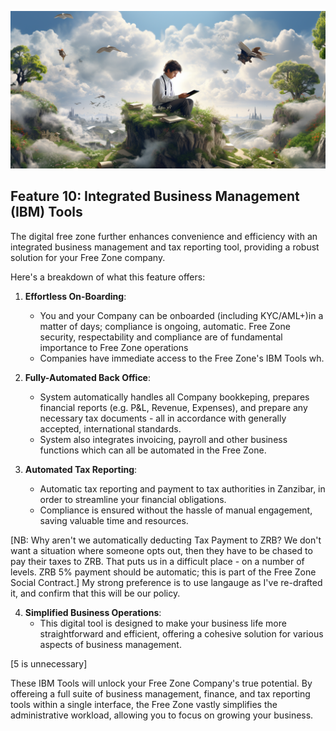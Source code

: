 ![](img/biz_mgmt.png)

## Feature 10: Integrated Business Management (IBM) Tools

The digital free zone further enhances convenience and efficiency with an integrated business management and tax reporting tool, providing a robust solution for your Free Zone company. 

Here's a breakdown of what this feature offers:

1. **Effortless On-Boarding**:
   * You and your Company can be onboarded (including KYC/AML+)in a matter of days; compliance is ongoing, automatic.  Free Zone security, respectability and compliance are of fundamental importance to Free Zone operations
   * Companies have immediate access to the Free Zone's IBM Tools wh.

2. **Fully-Automated Back Office**:
   * System automatically handles all Company bookkeping, prepares financial reports (e.g. P&L, Revenue, Expenses), and prepare any necessary tax documents - all in accordance with generally accepted, international standards. 
   * System also integrates invoicing, payroll and other business functions which can all be automated in the Free Zone.

3. **Automated Tax Reporting**:
   * Automatic tax reporting and payment to tax authorities in Zanzibar, in order to streamline your financial obligations.
   * Compliance is ensured without the hassle of manual engagement, saving valuable time and resources.

[NB:  Why aren't we automatically deducting Tax Payment to ZRB?  We don't want a situation where someone opts out, then they have to be chased to pay their taxes to ZRB.  That puts us in a difficult place - on a number of levels.  ZRB 5% payment should be automatic; this is part of the Free Zone Social Contract.] My strong preference is to use langauge as I've re-drafted it, and confirm that this will be our policy.

4. **Simplified Business Operations**:
   * This digital tool is designed to make your business life more straightforward and efficient, offering a cohesive solution for various aspects of business management.

[5 is unnecessary]

  These IBM Tools will unlock your Free Zone Company's true potential.  By offereing a full suite of business management, finance, and tax reporting tools within a single interface, the Free Zone vastly simplifies the administrative workload, allowing you to focus on growing your business.
